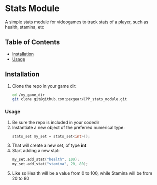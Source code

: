 # Stats Module
A simple stats module for videogames to track stats of a player, such as health, stamina, etc

## Table of Contents
- [Installation](#installation)
- [Usage](#usage)

## Installation
1. Clone the repo in your game dir:
   ```bash
   cd /my_game_dir
   git clone git@github.com:pexgear/CPP_stats_module.git

### Usage
1. Be sure the repo is included in your codedir
2. Instantiate a new object of the preferred numerical type:
   ```c++
   stats_set my_set = stats_set<int>();
3. That will create a new set, of type **int**
4. Start adding a new stat:
   ```c++
   my_set.add_stat("health", 100);
   my_set.add_stat("stamina", 20, 80);
5. Like so Health will be a value from 0 to 100, while Stamina will be from 20 to 80
